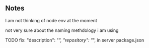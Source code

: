 ## Notes
I am not thinking of node env at the moment

not very sure about the naming methdology i am using

TODO fix:
  "description": "_",
  "repository": "_",
  in server package.json
